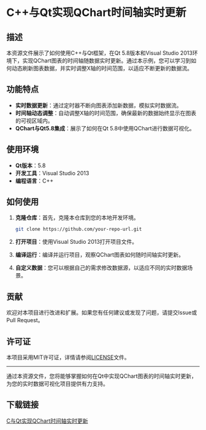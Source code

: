 # C++与Qt实现QChart时间轴实时更新

## 描述
本资源文件展示了如何使用C++与Qt框架，在Qt 5.8版本和Visual Studio 2013环境下，实现QChart图表的时间轴随数据实时更新。通过本示例，您可以学习到如何动态刷新图表数据，并实时调整X轴的时间范围，以适应不断更新的数据流。

## 功能特点
- **实时数据更新**：通过定时器不断向图表添加新数据，模拟实时数据流。
- **时间轴动态调整**：自动调整X轴的时间范围，确保最新的数据始终显示在图表的可视区域内。
- **QChart与Qt5.8集成**：展示了如何在Qt 5.8中使用QChart进行数据可视化。

## 使用环境
- **Qt版本**：5.8
- **开发工具**：Visual Studio 2013
- **编程语言**：C++

## 如何使用
1. **克隆仓库**：首先，克隆本仓库到您的本地开发环境。
   ```bash
   git clone https://github.com/your-repo-url.git
   ```

2. **打开项目**：使用Visual Studio 2013打开项目文件。

3. **编译运行**：编译并运行项目，观察QChart图表如何随时间轴实时更新。

4. **自定义数据**：您可以根据自己的需求修改数据源，以适应不同的实时数据场景。

## 贡献
欢迎对本项目进行改进和扩展。如果您有任何建议或发现了问题，请提交Issue或Pull Request。

## 许可证
本项目采用MIT许可证，详情请参阅[LICENSE](LICENSE)文件。

---

通过本资源文件，您将能够掌握如何在Qt中实现QChart图表的时间轴实时更新，为您的实时数据可视化项目提供有力支持。

## 下载链接

[C与Qt实现QChart时间轴实时更新](https://pan.quark.cn/s/8d6553420090)